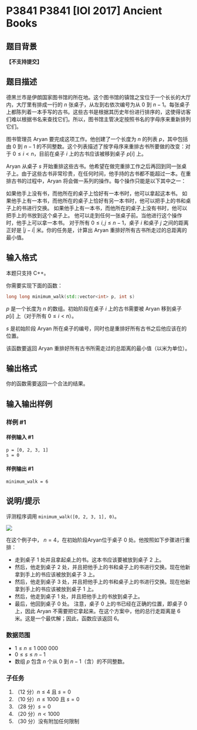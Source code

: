 # P3841 P3841 [IOI 2017] Ancient Books

## 题目背景

**【不支持提交】**


## 题目描述

德黑兰市是伊朗国家图书馆的所在地。这个图书馆的镇馆之宝位于一个长长的大厅内，大厅里有排成一行的 
$n$ 张桌子，从左到右依次编号为从 
$0$ 到 
$n-1$。每张桌子上都陈列着一本手写的古书。这些古书是根据其历史年份进行排序的，这使得访客们难以根据书名来查找它们。所以，图书馆主管决定按照书名的字母序来重新排列它们。

图书管理员 Aryan 要完成这项工作。他创建了一个长度为 
$n$ 的列表 
$p$，其中包括由 
$0$ 到 
$n-1$ 的不同整数。这个列表描述了按字母序来重排古书所要做的改变：对于 
$0\leq i< n$，目前在桌子 
$i$ 上的古书应该被移到桌子 
$p[i]$ 上。

Aryan 从桌子 
$s$ 开始重排这些古书。他希望在做完重排工作之后再回到同一张桌子上。由于这些古书非常珍贵，在任何时间，他手持的古书都不能超过一本。在重排古书的过程中，Aryan 将会做一系列的操作。每个操作只能是以下其中之一：

如果他手上没有书，而他所在的桌子上恰好有一本书时，他可以拿起这本书。
如果他手上有一本书，而他所在的桌子上恰好有另一本书时，他可以把手上的书和桌子上的书进行交换。
如果他手上有一本书，而他所在的桌子上没有书时，他可以把手上的书放到这个桌子上。
他可以走到任何一张桌子前。当他进行这个操作时，他手上可以拿一本书。
对于所有 
$0\leq i,j\leq n-1$，桌子 
$i$ 和桌子 
$j$ 之间的距离正好是 
$|j-i|$ 米。你的任务是，计算出 Aryan 重排好所有古书所走过的总距离的最小值。

## 输入格式

本题只支持 C++。

你需要实现下面的函数：
```cpp
long long minimum_walk(std::vector<int> p, int s)
```
$p$ 是一个长度为 
$n$ 的数组。初始阶段在桌子 
$i$ 上的古书需要被 Aryan 移到桌子 
$p[i]$ 上（对于所有 
$0\leq i < n$）。

$s$ 是初始阶段 Aryan 所在桌子的编号，同时也是重排好所有古书之后他应该在的位置。

该函数要返回 Aryan 重排好所有古书所需走过的总距离的最小值（以米为单位）。

## 输出格式

你的函数需要返回一个合法的结果。


## 输入输出样例

### 样例 #1

#### 样例输入 #1

```
p = [0, 2, 3, 1]
s = 0
```

#### 样例输出 #1

```
minimum_walk = 6
```

## 说明/提示

评测程序调用 `minimum_walk([0, 2, 3, 1], 0)`。

 ![](https://cdn.luogu.com.cn/upload/pic/6778.png) 


在这个例子中，
$n=4$，在初始阶段Aryan位于桌子 
$0$ 处。他按照如下步骤进行重排：

- 走到桌子 
$1$ 处并且拿起桌上的书。这本书应该要被放到桌子 
$2$ 上。
- 然后，他走到桌子 
$2$ 处，并且把他手上的书和桌子上的书进行交换。现在他新拿到手上的书应该被放到桌子 
$3$ 上。
- 然后，他走到桌子 
$3$ 处，并且把他手上的书和桌子上的书进行交换。现在他新拿到手上的书应该被放到桌子 
$1$ 上。
- 然后，他走到桌子 
$1$ 处，并且把他手上的书放到桌子上。
- 最后，他回到桌子 
$0$ 处。 注意，桌子 
$0$ 上的书已经在正确的位置，即桌子 
$0$ 上，因此 Aryan 不需要把它拿起来。在这个方案中，他的总行走距离是 
$6$ 米。这是一个最优解；因此，函数应该返回 
$6$。

### 数据范围

- $1\leq n\leq 1 \ 000\ 000$
- $0\leq s\leq n-1$
- 数组 
$p$ 包含 
$n$ 个从 
$0$ 到 
$n-1$（含）的不同整数。


### 子任务

1. （12 分）$n \leq 4$ 且 $s = 0$
2. （10 分）$n \leq 1000$ 且 $s = 0$
3. （28 分）$s = 0$
4. （20 分）$n < 1000$
5. （30 分）没有附加任何限制

